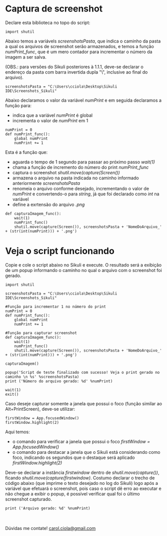 # Captura de screenshot

Declare esta biblioteca no topo do script:
```
import shutil
```
Abaixo temos a variávels <i>screenshotsPasta</i>, que indica o caminho da pasta a qual os arquivos de screenshot serão armazenados, e temos a função <i>numPrint_func</i>, que é um mero contador para incrementar o número da imagem a ser salva. 

(OBS.: para versões do Sikuli posteriores à 1.1.1, deve-se declarar o endereço da pasta com barra invertida dupla "\\", inclusive ao final do arquivo).
```
screenshotsPasta = "C:\Users\cciola\Desktop\Sikuli IDE\Screenshots_Sikuli"
```
Abaixo declaramos o valor da variável <i>numPrint</i> e em seguida declaramos a função para:
- indica que a variável <i>numPrint</i> é global
- incrementa o valor de <i>numPrint</i> em 1
```
numPrint = 0
def numPrint_func():
    global numPrint 
    numPrint += 1
```
Esta é a função que:
- aguarda o tempo de 1 segundo para passar ao próximo passo <i>wait(1)</i>
- chama a função de incremento do número do print <i>numPrint_func</i>
- captura o screenshot <i>shutil.move(capture(Screen())</i>
- armazena o arquivo na pasta indicada no caminho informado anteriormente <i>screenshotsPasta</i>
- renomeia o arquivo conforme desejado, incrementando o valor de <i>numPrint</i> e convertendo-o para <i>string</i>, já que foi declarado como <i>int</i> na variável
- define a exrtensão do arquivo <i>.png</i>
```
def capturaImagem_func():
    wait(1)
    numPrint_func()
    shutil.move(capture(Screen()), screenshotsPasta + 'NomeDoArquivo_' + (str(int(numPrint))) + '.png')
```

# Veja o script funcionando

Copie e cole o script abaixo no Sikuli e execute. O resultado será a exibição de um popup informando o caminho no qual o arquivo com o screenshot foi gerado.
```
import shutil

screenshotsPasta = "C:\Users\cciola\Desktop\Sikuli IDE\Screenshots_Sikuli"

#Função para incrementar 1 no número do print
numPrint = 0
def numPrint_func():
    global numPrint 
    numPrint += 1
    
#Função para capturar screenshot
def capturaImagem_func():
    wait(1)
    numPrint_func()
    shutil.move(capture(Screen()), screenshotsPasta + 'NomeDoArquivo_' + (str(int(numPrint))) + '.png')

capturaImagem()

popup('Script de teste finalizado com sucesso! Veja o print gerado no caminho \n %s' %screenshotsPasta)
print ('Número do arquivo gerado: %d' %numPrint)

wait(1)
exit()
```
Caso deseje capturar somente a janela que possui o foco (função similar ao Alt+PrintScreen), deve-se utilizar:
```
firstWindow = App.focusedWindow()
firstWindow.highlight(2)
```
Aqui temos:
- o comando para verificar a janela que possui o foco <i>firstWindow = App.focusedWindow()</i>
- o comando para destacar a janela que o Sikuli está considerando como foco, indicando os segundos que o destaque será aplicado <i>firstWindow.highlight(2)</i>

Deve-se declarar a instância <i>firstwindow</i> dentro de <i>shutil.move(capture())</i>, ficando <i>shutil.move(capture(firstwindow)</i>.
Costumo declarar o trecho de código abaixo (que imprime o texto desejado no log do Sikuli) logo após a variável que efetuará o screenshot, pois caso o script dê erro ao executar e não chegue a exibir o popup, é possível verificar qual foi o último screenshot capturado.
```
print ('Arquivo gerado: %d' %numPrint)
```
<br></br>
Dúvidas me contate! carol.ciola@gmail.com
